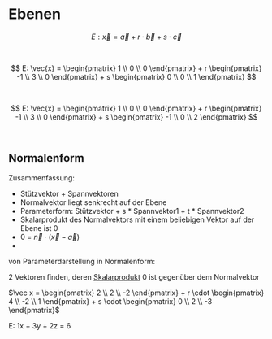 # Ebenen

$$ E: \vec{x} = \vec{a} + r \cdot \vec{b} + s \cdot \vec{c} $$

<br>

$$ E: \vec{x} = \begin{pmatrix} 1 \\ 0 \\ 0 \end{pmatrix} + r \begin{pmatrix} -1 \\ 3 \\ 0 \end{pmatrix} + s \begin{pmatrix} 0 \\ 0 \\ 1 \end{pmatrix} $$

<br>

$$ E: \vec{x} = \begin{pmatrix} 1 \\ 0 \\ 0 \end{pmatrix} + r \begin{pmatrix} -1 \\ 3 \\ 0 \end{pmatrix} + s \begin{pmatrix} -1 \\ 0 \\ 2 \end{pmatrix} $$

<br>

## Normalenform

Zusammenfassung:

- Stützvektor + Spannvektoren
- Normalvektor liegt senkrecht auf der Ebene
- Parameterform: Stützvektor + s * Spannvektor1 + t * Spannvektor2
- Skalarprodukt des Normalvektors mit einem beliebigen Vektor auf der Ebene ist 0
- 0 = $\vec{n} \cdot (\vec{x} - \vec{a})$
- 

von Parameterdarstellung in Normalenform:

2 Vektoren finden, deren [Skalarprodukt](./Geraden.md#skalerprodukt) 0 ist gegenüber dem Normalvektor

$\vec x = \begin{pmatrix} 2 \\ 2 \\ -2 \end{pmatrix} + r \cdot \begin{pmatrix} 4 \\ -2 \\ 1 \end{pmatrix} + s \cdot \begin{pmatrix} 0 \\ 2 \\ -3 \end{pmatrix}$

E: 1x + 3y + 2z = 6

